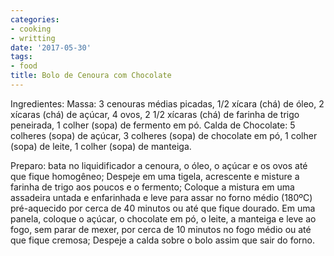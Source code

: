 ```yaml
---
categories:
- cooking
- writting
date: '2017-05-30'
tags:
- food
title: Bolo de Cenoura com Chocolate
---
```


Ingredientes: Massa: 3 cenouras médias picadas, 1/2 xícara (chá) de óleo, 2 xícaras (chá) de açúcar, 4 ovos, 2 1/2 xícaras (chá) de farinha de trigo peneirada, 1 colher (sopa) de fermento em pó. Calda de Chocolate: 5 colheres (sopa) de açúcar, 3 colheres (sopa) de chocolate em pó, 1 colher (sopa) de leite, 1 colher (sopa) de manteiga.

Preparo: bata no liquidificador a cenoura, o óleo, o açúcar e os ovos até que fique homogêneo; Despeje em uma tigela, acrescente e misture a farinha de trigo aos poucos e o fermento; Coloque a mistura em uma assadeira untada e enfarinhada e leve para assar no forno médio (180ºC) pré-aquecido por cerca de 40 minutos ou até que fique dourado.  Em uma panela, coloque o açúcar, o chocolate em pó, o leite, a manteiga e leve ao fogo, sem parar de mexer, por cerca de 10 minutos no fogo médio ou até que fique cremosa; Despeje a calda sobre o bolo assim que sair do forno.

